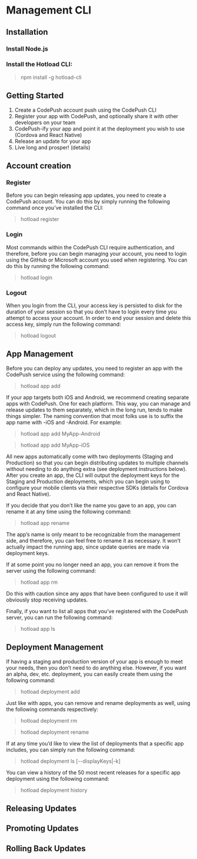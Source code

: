 # Management CLI


## Installation

### Install Node.js
### Install the Hotload CLI: 

> npm install -g hotload-cli

## Getting Started

1. Create a CodePush account push using the CodePush CLI
2. Register your app with CodePush, and optionally share it with other developers on your team
3. CodePush-ify your app and point it at the deployment you wish to use (Cordova and React Native)
4. Release an update for your app
5. Live long and prosper! (details)



## Account creation

### Register
Before you can begin releasing app updates, you need to create a CodePush account. You can do this by simply running the following command once you’ve installed the CLI:

> hotload register

### Login
Most commands within the CodePush CLI require authentication, and therefore, before you can begin managing your account, you need to login using the GitHub or Microsoft account you used when registering. You can do this by running the following command:

> hotload login

### Logout
When you login from the CLI, your access key is persisted to disk for the duration of your session so that you don’t have to login every time you attempt to access your account. In order to end your session and delete this access key, simply run the following command:

> hotload logout

## App Management
Before you can deploy any updates, you need to register an app with the CodePush service using the following command:

> hotload app add <appName>


If your app targets both iOS and Android, we recommend creating separate apps with CodePush. One for each platform. This way, you can manage and release updates to them separately, which in the long run, tends to make things simpler. The naming convention that most folks use is to suffix the app name with -iOS and -Android. For example:

> hotload app add MyApp-Android

> hotload app add MyApp-iOS

All new apps automatically come with two deployments (Staging and Production) so that you can begin distributing updates to multiple channels without needing to do anything extra (see deployment instructions below). After you create an app, the CLI will output the deployment keys for the Staging and Production deployments, which you can begin using to configure your mobile clients via their respective SDKs (details for Cordova and React Native).

If you decide that you don’t like the name you gave to an app, you can rename it at any time using the following command:

> hotload app rename <appName> <newAppName>

The app’s name is only meant to be recognizable from the management side, and therefore, you can feel free to rename it as necessary. It won’t actually impact the running app, since update queries are made via deployment keys.

If at some point you no longer need an app, you can remove it from the server using the following command:

> hotload app rm <appName>

Do this with caution since any apps that have been configured to use it will obviously stop receiving updates.

Finally, if you want to list all apps that you’ve registered with the CodePush server, you can run the following command:

> hotload app ls


## Deployment Management
If having a staging and production version of your app is enough to meet your needs, then you don’t need to do anything else. However, if you want an alpha, dev, etc. deployment, you can easily create them using the following command:

> hotload deployment add <appName> <deploymentName>

Just like with apps, you can remove and rename deployments as well, using the following commands respectively:

> hotload deployment rm <appName> <deploymentName>

> hotload deployment rename <appName> <deploymentName> <newDeploymentName>

If at any time you’d like to view the list of deployments that a specific app includes, you can simply run the following command:

> hotload deployment ls <appName> [--displayKeys|-k]

You can view a history of the 50 most recent releases for a specific app deployment using the following command:

>hotload deployment history <appName> <deploymentName>

## Releasing Updates
## Promoting Updates
## Rolling Back Updates


